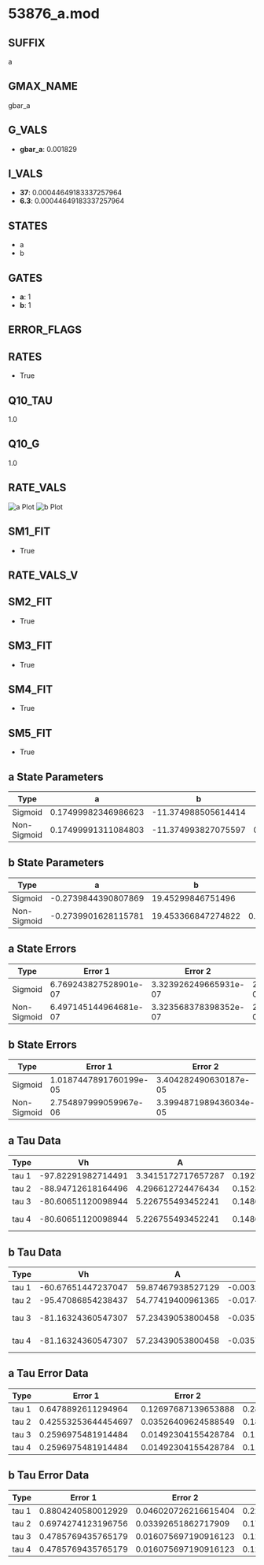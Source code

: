 # 53876_a.mod

## SUFFIX

a

## GMAX_NAME

gbar_a

## G_VALS

- **gbar_a**: 0.001829

## I_VALS

- **37**: 0.00044649183337257964
- **6.3**: 0.00044649183337257964

## STATES

- a
- b

## GATES

- **a**: 1
- **b**: 1

## ERROR_FLAGS


## RATES

- True

## Q10_TAU

1.0

## Q10_G

1.0

## RATE_VALS

![a Plot](/Users/pbozelos/Dropbox/icg-Chai-Panos/supermodels/output_markdown_files/K/53876_a.mod/images/a.png)
![b Plot](/Users/pbozelos/Dropbox/icg-Chai-Panos/supermodels/output_markdown_files/K/53876_a.mod/images/b.png)

## SM1_FIT

- True

## RATE_VALS_V

## SM2_FIT

- True

## SM3_FIT

- True

## SM4_FIT

- True

## SM5_FIT

- True

## a State Parameters

| Type | a | b | c | d |
| --- | --- | --- | --- | --- |
| Sigmoid | 0.17499982346986623 | -11.374988505614414 |
| Non-Sigmoid | 0.17499991311084803 | -11.374993827075597 | 0.9999997122532303 | 2.3663895289253375e-07 |

## b State Parameters

| Type | a | b | c | d |
| --- | --- | --- | --- | --- |
| Sigmoid | -0.2739844390807869 | 19.45299846751496 |
| Non-Sigmoid | -0.2739901628115781 | 19.453366847274822 | 0.9999866427943953 | -2.255683587403672e-07 |

## a State Errors

| Type | Error 1 | Error 2 | Error 3 |
| --- | --- | --- | --- |
| Sigmoid | 6.769243827528901e-07 | 3.323926249665931e-07 | 2.43979559288353e-07 |
| Non-Sigmoid | 6.497145144964681e-07 | 3.323568378398352e-07 | 2.341724791555645e-07 |

## b State Errors

| Type | Error 1 | Error 2 | Error 3 |
| --- | --- | --- | --- |
| Sigmoid | 1.0187447891760199e-05 | 3.404282490630187e-05 | 9.29536908005286e-06 |
| Non-Sigmoid | 2.754897999059967e-06 | 3.3994871989436034e-05 | 2.5136613164788388e-06 |

## a Tau Data

| Type | Vh | A | b1 | b2 | c1 | c2 | d1 | d2 | e1 | e2 |
| --- | --- | --- | --- | --- | --- | --- | --- | --- | --- | --- |
| tau 1 | -97.82291982714491 | 3.3415172717657287 | 0.19276496872695156 | 0.014309168977471993 |
| tau 2 | -88.94712618164496 | 4.296612724476434 | 0.1528230963817408 | 0.0073657716284790085 | 0.03159344874078308 | -0.0001372319277409973 |
| tau 3 | -80.60651120098944 | 5.226755493452241 | 0.1486116841241873 | 0.011205544690556722 | 0.0003484711397857311 | 0.06456579074324188 | -0.0007223694399294499 | 2.399707273845184e-06 |
| tau 4 | -80.60651120098944 | 5.226755493452241 | 0.1486116841241873 | 0.011205544690556722 | 0.0003484711397857311 | 0.0 | 0.06456579074324188 | -0.0007223694399294499 | 2.399707273845184e-06 | 0.0 |

## b Tau Data

| Type | Vh | A | b1 | b2 | c1 | c2 | d1 | d2 | e1 | e2 |
| --- | --- | --- | --- | --- | --- | --- | --- | --- | --- | --- |
| tau 1 | -60.67651447237047 | 59.87467938527129 | -0.003270311243665923 | 0.0032700782961409608 |
| tau 2 | -95.47086854238437 | 54.77419400961365 | -0.017414729853747674 | 7.94563388225646e-05 | -0.13853852167347258 | 0.0007055223726437313 |
| tau 3 | -81.16324360547307 | 57.23439053800458 | -0.035731917318786575 | 0.0004099290389799136 | -1.372814908778191e-06 | -0.2998692212445521 | -0.039132789513503685 | -0.0013320976643741314 |
| tau 4 | -81.16324360547307 | 57.23439053800458 | -0.035731917318786575 | 0.0004099290389799136 | -1.372814908778191e-06 | 0.0 | -0.2998692212445521 | -0.039132789513503685 | -0.0013320976643741314 | 0.0 |

## a Tau Error Data

| Type | Error 1 | Error 2 | Error 3 |
| --- | --- | --- | --- |
| tau 1 | 0.6478892611294964 | 0.12697687139653888 | 0.28900349242345375 |
| tau 2 | 0.42553253644454697 | 0.03526409624588549 | 0.18981698964709975 |
| tau 3 | 0.2596975481914484 | 0.01492304155428784 | 0.11584309681301466 |
| tau 4 | 0.2596975481914484 | 0.01492304155428784 | 0.11584309681301466 |

## b Tau Error Data

| Type | Error 1 | Error 2 | Error 3 |
| --- | --- | --- | --- |
| tau 1 | 0.8804240580012929 | 0.046020726216615404 | 0.22669590064093745 |
| tau 2 | 0.6974274123196756 | 0.03392651862717909 | 0.17957702760463998 |
| tau 3 | 0.4785769435765179 | 0.016075697190916123 | 0.12322633651829006 |
| tau 4 | 0.4785769435765179 | 0.016075697190916123 | 0.12322633651829006 |

